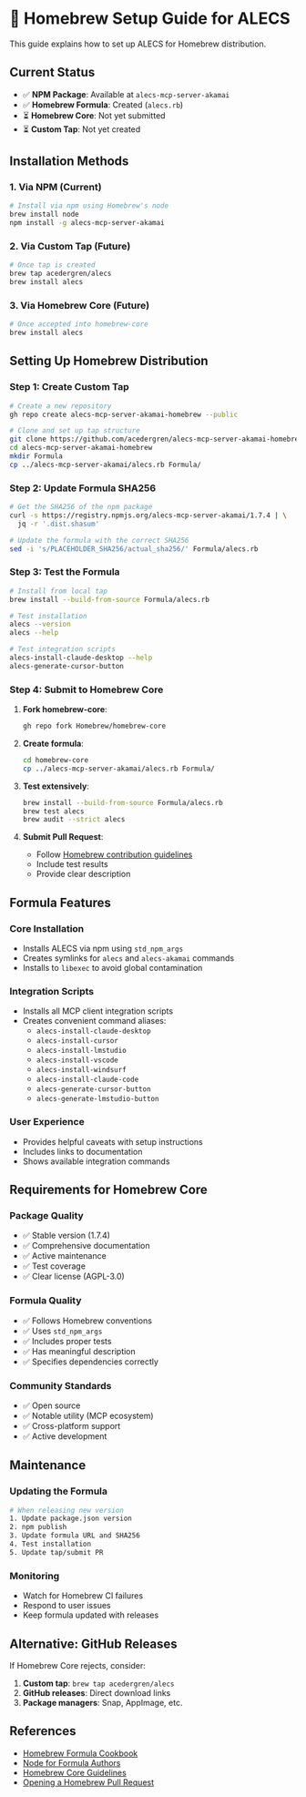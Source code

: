 # 🍺 Homebrew Setup Guide for ALECS

This guide explains how to set up ALECS for Homebrew distribution.

## Current Status

- ✅ **NPM Package**: Available at `alecs-mcp-server-akamai`
- ✅ **Homebrew Formula**: Created (`alecs.rb`)
- ⏳ **Homebrew Core**: Not yet submitted
- ⏳ **Custom Tap**: Not yet created

## Installation Methods

### 1. Via NPM (Current)
```bash
# Install via npm using Homebrew's node
brew install node
npm install -g alecs-mcp-server-akamai
```

### 2. Via Custom Tap (Future)
```bash
# Once tap is created
brew tap acedergren/alecs
brew install alecs
```

### 3. Via Homebrew Core (Future)
```bash
# Once accepted into homebrew-core
brew install alecs
```

## Setting Up Homebrew Distribution

### Step 1: Create Custom Tap

```bash
# Create a new repository
gh repo create alecs-mcp-server-akamai-homebrew --public

# Clone and set up tap structure
git clone https://github.com/acedergren/alecs-mcp-server-akamai-homebrew.git
cd alecs-mcp-server-akamai-homebrew
mkdir Formula
cp ../alecs-mcp-server-akamai/alecs.rb Formula/
```

### Step 2: Update Formula SHA256

```bash
# Get the SHA256 of the npm package
curl -s https://registry.npmjs.org/alecs-mcp-server-akamai/1.7.4 | \
  jq -r '.dist.shasum'

# Update the formula with the correct SHA256
sed -i 's/PLACEHOLDER_SHA256/actual_sha256/' Formula/alecs.rb
```

### Step 3: Test the Formula

```bash
# Install from local tap
brew install --build-from-source Formula/alecs.rb

# Test installation
alecs --version
alecs --help

# Test integration scripts
alecs-install-claude-desktop --help
alecs-generate-cursor-button
```

### Step 4: Submit to Homebrew Core

1. **Fork homebrew-core**:
   ```bash
   gh repo fork Homebrew/homebrew-core
   ```

2. **Create formula**:
   ```bash
   cd homebrew-core
   cp ../alecs-mcp-server-akamai/alecs.rb Formula/
   ```

3. **Test extensively**:
   ```bash
   brew install --build-from-source Formula/alecs.rb
   brew test alecs
   brew audit --strict alecs
   ```

4. **Submit Pull Request**:
   - Follow [Homebrew contribution guidelines](https://docs.brew.sh/How-To-Open-a-Homebrew-Pull-Request)
   - Include test results
   - Provide clear description

## Formula Features

### Core Installation
- Installs ALECS via npm using `std_npm_args`
- Creates symlinks for `alecs` and `alecs-akamai` commands
- Installs to `libexec` to avoid global contamination

### Integration Scripts
- Installs all MCP client integration scripts
- Creates convenient command aliases:
  - `alecs-install-claude-desktop`
  - `alecs-install-cursor`
  - `alecs-install-lmstudio`
  - `alecs-install-vscode`
  - `alecs-install-windsurf`
  - `alecs-install-claude-code`
  - `alecs-generate-cursor-button`
  - `alecs-generate-lmstudio-button`

### User Experience
- Provides helpful caveats with setup instructions
- Includes links to documentation
- Shows available integration commands

## Requirements for Homebrew Core

### Package Quality
- ✅ Stable version (1.7.4)
- ✅ Comprehensive documentation
- ✅ Active maintenance
- ✅ Test coverage
- ✅ Clear license (AGPL-3.0)

### Formula Quality
- ✅ Follows Homebrew conventions
- ✅ Uses `std_npm_args`
- ✅ Includes proper tests
- ✅ Has meaningful description
- ✅ Specifies dependencies correctly

### Community Standards
- ✅ Open source
- ✅ Notable utility (MCP ecosystem)
- ✅ Cross-platform support
- ✅ Active development

## Maintenance

### Updating the Formula
```bash
# When releasing new version
1. Update package.json version
2. npm publish
3. Update formula URL and SHA256
4. Test installation
5. Update tap/submit PR
```

### Monitoring
- Watch for Homebrew CI failures
- Respond to user issues
- Keep formula updated with releases

## Alternative: GitHub Releases

If Homebrew Core rejects, consider:
1. **Custom tap**: `brew tap acedergren/alecs`
2. **GitHub releases**: Direct download links
3. **Package managers**: Snap, AppImage, etc.

## References

- [Homebrew Formula Cookbook](https://docs.brew.sh/Formula-Cookbook)
- [Node for Formula Authors](https://docs.brew.sh/Node-for-Formula-Authors)
- [Homebrew Core Guidelines](https://docs.brew.sh/Homebrew-Core-Guidelines)
- [Opening a Homebrew Pull Request](https://docs.brew.sh/How-To-Open-a-Homebrew-Pull-Request)